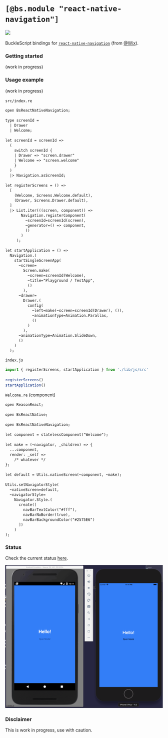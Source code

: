 # `[@bs.module "react-native-navigation"]`

![](https://img.shields.io/badge/license-MIT%20Licence-blue.svg)

BuckleScript bindings for [`react-native-navigation`](https://wix.github.io/react-native-navigation/) (from [@Wix](https://github.com/wix)).

### Getting started

(work in progress)

### Usage example

(work in progress)

`src/index.re`

```reason
open BsReactNativeNavigation;

type screenId =
  | Drawer
  | Welcome;

let screenId = screenId =>
  (
    switch screenId {
    | Drawer => "screen.drawer"
    | Welcome => "screen.welcome"
    }
  )
  |> Navigation.asScreenId;

let registerScreens = () =>
  [
    (Welcome, Screens.Welcome.default),
    (Drawer, Screens.Drawer.default),
  ]
  |> List.iter(((screen, component)) =>
       Navigation.registerComponent(
         ~screenId=screenId(screen),
         ~generator=() => component,
         ()
       )
     );

let startApplication = () =>
  Navigation.(
    startSingleScreenApp(
      ~screen=
        Screen.make(
          ~screen=screenId(Welcome),
          ~title="Playground / TestApp",
          ()
        ),
      ~drawer=
        Drawer.(
          config(
            ~left=make(~screen=screenId(Drawer), ()),
            ~animationType=Animation.Parallax,
            ()
          )
        ),
      ~animationType=Animation.SlideDown,
      ()
    )
  );
```

`index.js`

```js
import { registerScreens, startApplication } from './lib/js/src'

registerScreens()
startApplication()
```

`Welcome.re` (component)

```reason
open ReasonReact;

open BsReactNative;

open BsReactNativeNavigation;

let component = statelessComponent("Welcome");

let make = (~navigator, _children) => {
  ...component,
  render: _self =>
    /* whatever */
};

let default = Utils.nativeScreen(~component, ~make);

Utils.setNavigatorStyle(
  ~nativeScreen=default,
  ~navigatorStyle=
    Navigator.Style.(
      create([
        navBarTextColor("#fff"),
        navBarNoBorder(true),
        navBarBackgroundColor("#2575E6")
      ])
    )
);
```

### Status

Check the current status [here](STATUS.md).

![](assets/playground.gif)

### Disclaimer

This is work in progress, use with caution.
